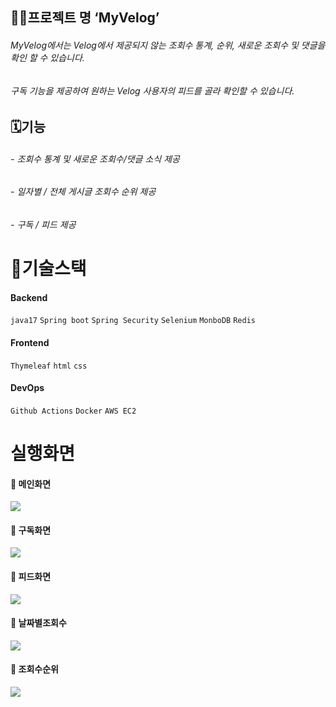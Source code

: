 ## 👩‍💻프로젝트 명 ‘MyVelog’

  ###### MyVelog에서는 Velog에서 제공되지 않는 조회수 통계, 순위, 새로운 조회수 및 댓글을 확인 할 수 있습니다.
  
  ###### 구독 기능을 제공하여 원하는 Velog 사용자의 피드를 골라 확인할 수 있습니다.
    
    
## 🗓기능  
  
  ###### - 조회수 통계 및 새로운 조회수/댓글 소식 제공
  ###### - 일자별 / 전체 게시글 조회수 순위 제공
  ###### - 구독 / 피드 제공

# 🔧기술스택

#### Backend
`java17` `Spring boot` `Spring Security` `Selenium`
`MonboDB` `Redis`

#### Frontend
`Thymeleaf` `html` `css`

#### DevOps
`Github Actions` `Docker` `AWS EC2`

# 실행화면

####  🔽 메인화면
<img src="https://velog.velcdn.com/images/yevini118/post/260723c5-0b73-4bda-91e3-7e6716abd8f9/image.png">

#### 🔽 구독화면
<img src="https://velog.velcdn.com/images/yevini118/post/6bb6d1ae-a778-4546-9b0d-931d5d9c1bc9/image.png">

#### 🔽 피드화면
<img src="https://velog.velcdn.com/images/yevini118/post/4172d24c-2ce0-4032-a891-5779e96de27d/image.png">

#### 🔽 날짜별조회수
<img src="https://velog.velcdn.com/images/yevini118/post/39df63a6-fba8-4ced-a902-9a639b522c2a/image.png">

#### 🔽 조회수순위
<img src="https://velog.velcdn.com/images/yevini118/post/954297c7-6573-41aa-8484-0bfd3ec27d57/image.png">
